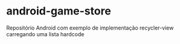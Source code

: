 # android-game-store
Repositório Android com exemplo de implementação recycler-view carregando uma lista hardcode
